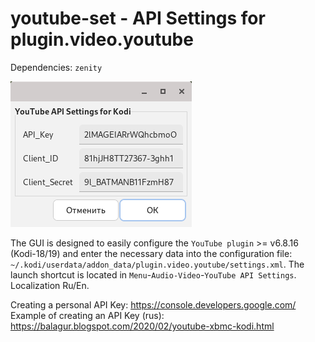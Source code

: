 # youtube-set - API Settings for plugin.video.youtube

Dependencies: `zenity`

![](https://github.com/AKotov-dev/youtube-set/blob/main/ScreenShot2.png)

The GUI is designed to easily configure the `YouTube plugin` >= v6.8.16 (Kodi-18/19) and enter the necessary data into the configuration file: `~/.kodi/userdata/addon_data/plugin.video.youtube/settings.xml`. The launch shortcut is located in `Menu`-`Audio-Video`-`YouTube API Settings`. Localization Ru/En.

Creating a personal API Key: https://console.developers.google.com/  
Example of creating an API Key (rus): https://balagur.blogspot.com/2020/02/youtube-xbmc-kodi.html
